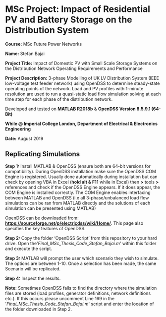 # MSc Project: Impact of Residential PV and Battery Storage on the Distribution System

**Course:** MSc Future Power Networks 

**Name:** Stefan Bajai

**Project Title:** Impact of Domestic PV with Small Scale Storage Systems on the Distribution Network Operating Requirements and Performance

**Project Description:** 3-phase Modelling of UK LV Distribution System (IEEE low-voltage test feeder network) using OpenDSS to determine steady-state operating points of the network. Load and PV profiles with 1-minute resolution are used to run a quasi-static load flow simulation solving at each time step for each phase of the distribution network.

Developed and tested on **MATLAB R2018b** & **OpenDSS Version 8.5.9.1 (64-Bit)**

**While @ Imperial College London, 
 Department of Electrical & Electronics Engineering**

**Date:** August 2019

## Replicating Simulations

**Step 1:** Install MATLAB & OpenDSS (ensure both are 64-bit versions for compatibility). During OpenDSS installation make sure the OpenDSS COM Engine is registered. Usually done automatically during installation but can check by opening VBA in Excel (**hold alt & F11** while in Excel) then **>** tools **>** references and check if the OpenDSS Engine appears. If it does appear, the COM Engine is installed correctly. The COM Engine enables interfacing between MATLAB and OpenDSS (i.e all 3-phase/unbalanced load flow simulations can be ran from MATLAB directly and the solutions of each simulation can be presented using MATLAB)

OpenDSS can be downloaded from: **https://sourceforge.net/p/electricdss/wiki/Home/**. This page also specifies the key features of OpenDSS.

**Step 2:** Copy the folder ‘OpenDSS Script’  from this repository to your hard drive. Open the'*Final_MSc_Thesis_Code_Stefan_Bajai.m*' within this folder and execute the script. 

**Step 3:** MATLAB will prompt the user which scenario they wish to simulate. The options are between 1-10. Once a selection has been made, the same Scenario will be replicated.

**Step 4:** Inspect the results. 

**Note:** Sometimes OpenDSS fails to find the directory where the simulation files are stored (load profiles, generator definitions, network definitions etc.). If this occurs please uncomment Line 169 in the '*Final_MSc_Thesis_Code_Stefan_Bajai.m*' script and enter the location of the folder downloaded in Step 2.


